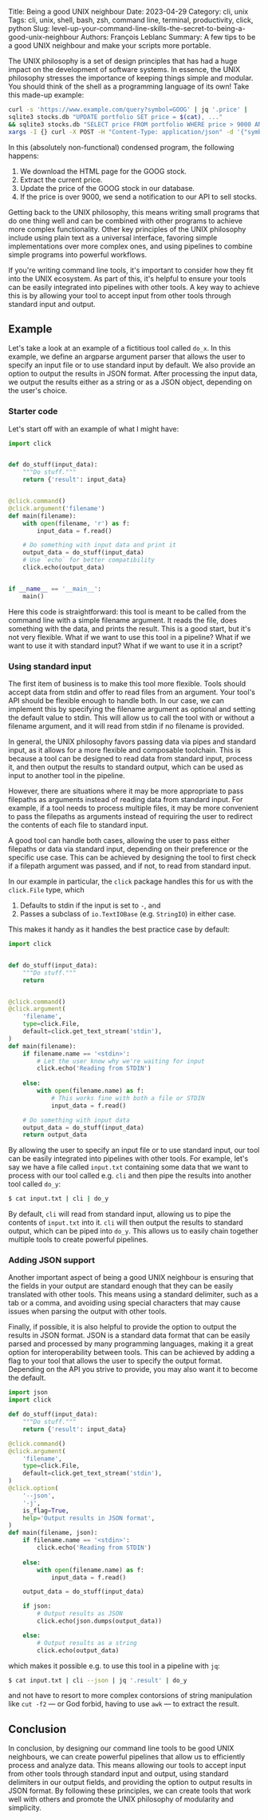 Title: Being a good UNIX neighbour
Date: 2023-04-29
Category: cli, unix
Tags: cli, unix, shell, bash, zsh, command line, terminal, productivity, click, python
Slug: level-up-your-command-line-skills-the-secret-to-being-a-good-unix-neighbour
Authors: François Leblanc
Summary: A few tips to be a good UNIX neighbour and make your scripts more portable.

The UNIX philosophy is a set of design principles that has had a huge impact on
the development of software systems. In essence, the UNIX philosophy stresses
the importance of keeping things simple and modular. You should think of the
shell as a programming language of its own! Take this made-up example:

```sh
curl -s 'https://www.example.com/query?symbol=GOOG' | jq '.price' |
sqlite3 stocks.db "UPDATE portfolio SET price = $(cat), ..."
&& sqlite3 stocks.db "SELECT price FROM portfolio WHERE price > 9000 AND ..." |
xargs -I {} curl -X POST -H "Content-Type: application/json" -d '{"symbol": "GOOG", "price": "'{}'"}' https://example.com/api/sell
```

In this (absolutely non-functional) condensed program, the following happens:

1. We download the HTML page for the GOOG stock.
2. Extract the current price.
3. Update the price of the GOOG stock in our database.
4. If the price is over 9000, we send a notification to our API to sell stocks.

Getting back to the UNIX philosophy, this means writing small programs that do
one thing well and can be combined with other programs to achieve more complex
functionality. Other key principles of the UNIX philosophy include using plain
text as a universal interface, favoring simple implementations over more
complex ones, and using pipelines to combine simple programs into powerful
workflows.

If you're writing command line tools, it's important to consider how they fit
into the UNIX ecosystem. As part of this, it's helpful to ensure your tools can
be easily integrated into pipelines with other tools. A key way to achieve this
is by allowing your tool to accept input from other tools through standard
input and output.

## Example
Let's take a look at an example of a fictitious tool called `do_x`. In this
example, we define an argparse argument parser that allows the user to specify
an input file or to use standard input by default. We also provide an option to
output the results in JSON format. After processing the input data, we output
the results either as a string or as a JSON object, depending on the user's
choice.

### Starter code

Let's start off with an example of what I might have:

```py
import click


def do_stuff(input_data):
    """Do stuff."""
    return {'result': input_data}


@click.command()
@click.argument('filename')
def main(filename):
    with open(filename, 'r') as f:
        input_data = f.read()

    # Do something with input data and print it
    output_data = do_stuff(input_data)
    # Use `echo` for better compatibility
    click.echo(output_data)


if __name__ == '__main__':
    main()
```

Here this code is straightforward: this tool is meant to be called from the
command line with a simple filename argument. It reads the file, does something
with the data, and prints the result. This is a good start, but it's not very
flexible. What if we want to use this tool in a pipeline? What if we want to
use it with standard input? What if we want to use it in a script?

### Using standard input

The first item of business is to make this tool more flexible. Tools should
accept data from stdin and offer to read files from an argument. Your tool's
API should be flexible enough to handle both. In our case, we can implement
this by specifying the filename argument as optional and setting the default
value to stdin. This will allow us to call the tool with or without a filename
argument, and it will read from stdin if no filename is provided.

In general, the UNIX philosophy favors passing data via pipes and standard
input, as it allows for a more flexible and composable toolchain. This is
because a tool can be designed to read data from standard input, process it,
and then output the results to standard output, which can be used as input to
another tool in the pipeline.

However, there are situations where it may be more appropriate to pass
filepaths as arguments instead of reading data from standard input. For
example, if a tool needs to process multiple files, it may be more convenient
to pass the filepaths as arguments instead of requiring the user to redirect
the contents of each file to standard input.

A good tool can handle both cases, allowing the user to pass either filepaths
or data via standard input, depending on their preference or the specific use
case. This can be achieved by designing the tool to first check if a filepath
argument was passed, and if not, to read from standard input.

In our example in particular, the `click` package handles this for us with the
`click.File` type, which

1. Defaults to stdin if the input is set to `-`, and
2. Passes a subclass of `io.TextIOBase` (e.g. `StringIO`) in either case.

This makes it handy as it handles the best practice case by default:

```py
import click


def do_stuff(input_data):
    """Do stuff."""
    return


@click.command()
@click.argument(
    'filename',
    type=click.File,
    default=click.get_text_stream('stdin'),
)
def main(filename):
    if filename.name == '<stdin>':
        # Let the user know why we're waiting for input
        click.echo('Reading from STDIN')
        
    else:
        with open(filename.name) as f:
            # This works fine with both a file or STDIN
            input_data = f.read()

    # Do something with input data
    output_data = do_stuff(input_data)
    return output_data
```

By allowing the user to specify an input file or to use standard input, our
tool can be easily integrated into pipelines with other tools. For example,
let's say we have a file called `input.txt` containing some data that we want
to process with our tool called e.g. `cli` and then pipe the results into
another tool called `do_y`:

```sh
$ cat input.txt | cli | do_y
```

By default, `cli` will read from standard input, allowing us to pipe the
contents of `input.txt` into it. `cli` will then output the results to standard
output, which can be piped into `do_y`. This allows us to easily chain together
multiple tools to create powerful pipelines.

### Adding JSON support

Another important aspect of being a good UNIX neighbour is ensuring that the
fields in your output are standard enough that they can be easily translated
with other tools. This means using a standard delimiter, such as a tab or a
comma, and avoiding using special characters that may cause issues when parsing
the output with other tools.

Finally, if possible, it is also helpful to provide the option to output the
results in JSON format. JSON is a standard data format that can be easily
parsed and processed by many programming languages, making it a great option
for interoperability between tools. This can be achieved by adding a flag to
your tool that allows the user to specify the output format. Depending on the
API you strive to provide, you may also want it to become the default.

```py
import json
import click

def do_stuff(input_data):
    """Do stuff."""
    return {'result': input_data}

@click.command()
@click.argument(
    'filename',
    type=click.File,
    default=click.get_text_stream('stdin'),
)
@click.option(
    '--json',
    '-j',
    is_flag=True,
    help='Output results in JSON format',
)
def main(filename, json):
    if filename.name == '<stdin>':
        click.echo('Reading from STDIN')
        
    else:
        with open(filename.name) as f:
            input_data = f.read()

    output_data = do_stuff(input_data)

    if json:
        # Output results as JSON
        click.echo(json.dumps(output_data))

    else:
        # Output results as a string
        click.echo(output_data)
```

which makes it possible e.g. to use this tool in a pipeline with `jq`:

```sh
$ cat input.txt | cli --json | jq '.result' | do_y
```

and not have to resort to more complex contorsions of string manipulation like `cut -f2` &mdash; or God forbid, having to use `awk` &mdash; to extract the result.

## Conclusion

In conclusion, by designing our command line tools to be good UNIX neighbours,
we can create powerful pipelines that allow us to efficiently process and
analyze data. This means allowing our tools to accept input from other tools
through standard input and output, using standard delimiters in our output
fields, and providing the option to output results in JSON format. By following
these principles, we can create tools that work well with others and promote
the UNIX philosophy of modularity and simplicity.
